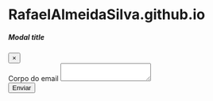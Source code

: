 # RafaelAlmeidaSilva.github.io

 <div class="modal fade" id="modalEmail" tabindex="-1" role="dialog" aria-labelledby="modalEmail" aria-hidden="true">
      <div class="modal-dialog" role="document">
        <div class="modal-content">
          <div class="modal-header">
            <h5 class="modal-title" id="modalEmailLabel">Modal title</h5>
            <button class="close" type="button" data-dismiss="modal" aria-label="Close"><span aria-hidden="true">×</span></button>
          </div>
          <div class="modal-body">
            <div class="form-group">
              <label class="control-label">Corpo do email</label>
              <textarea class="form-control" id="textoEmail"></textarea>
            </div>
          </div>
          <div class="modal-footer">
            <button class="btn btn-success" type="button" data-dismiss="modal">Enviar<i class="mdi mdi-send ico ico-right"></i></button>
          </div>
        </div>
      </div>
    </div>
